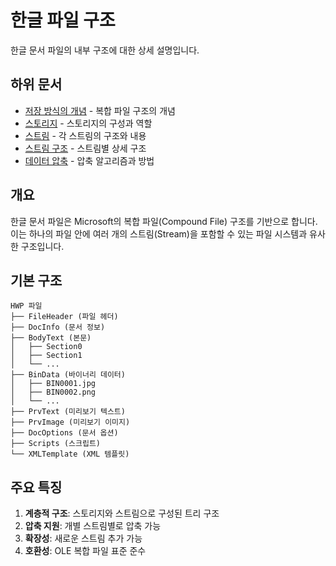 # 한글 파일 구조

한글 문서 파일의 내부 구조에 대한 상세 설명입니다.

## 하위 문서

- [저장 방식의 개념](01_저장방식.md) - 복합 파일 구조의 개념
- [스토리지](02_스토리지.md) - 스토리지의 구성과 역할
- [스트림](03_스트림.md) - 각 스트림의 구조와 내용
- [스트림 구조](04_스트림구조.md) - 스트림별 상세 구조
- [데이터 압축](05_데이터압축.md) - 압축 알고리즘과 방법

## 개요

한글 문서 파일은 Microsoft의 복합 파일(Compound File) 구조를 기반으로 합니다. 이는 하나의 파일 안에 여러 개의 스트림(Stream)을 포함할 수 있는 파일 시스템과 유사한 구조입니다.

## 기본 구조

```
HWP 파일
├── FileHeader (파일 헤더)
├── DocInfo (문서 정보)
├── BodyText (본문)
│   ├── Section0
│   ├── Section1
│   └── ...
├── BinData (바이너리 데이터)
│   ├── BIN0001.jpg
│   ├── BIN0002.png
│   └── ...
├── PrvText (미리보기 텍스트)
├── PrvImage (미리보기 이미지)
├── DocOptions (문서 옵션)
├── Scripts (스크립트)
└── XMLTemplate (XML 템플릿)
```

## 주요 특징

1. **계층적 구조**: 스토리지와 스트림으로 구성된 트리 구조
2. **압축 지원**: 개별 스트림별로 압축 가능
3. **확장성**: 새로운 스트림 추가 가능
4. **호환성**: OLE 복합 파일 표준 준수